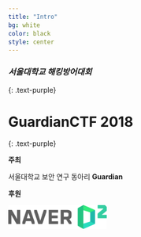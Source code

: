 ```yaml
---
title: "Intro"
bg: white
color: black
style: center
---
```


### *서울대학교 해킹방어대회*
{: .text-purple}

<span class="fa-stack subtlecircle" style="font-size:100px; background:rgba(255,166,0,0.1)">
  <i class="fa fa-circle fa-stack-2x text-white"></i>
  <i class="fa fa-user-secret fa-stack-1x text-orange"></i>
</span>


# GuardianCTF 2018
{: .text-purple}

**주최**

서울대학교 보안 연구 동아리 **Guardian**

**후원**

<img src="img/naverd2logo.png" width="200" />
